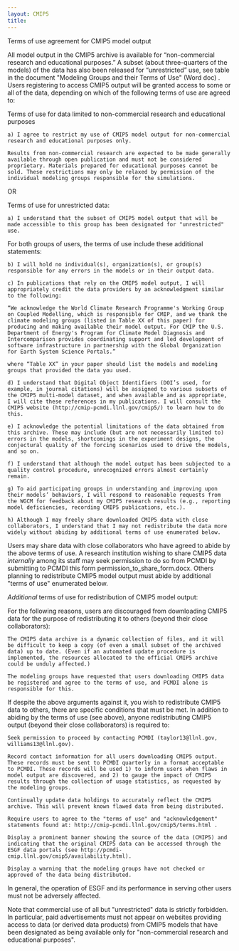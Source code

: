 ```yaml
---
layout: CMIP5
title: 
---
```

Terms of use agreement for CMIP5 model output

All model output in the CMIP5 archive is available for “non-commercial research and educational purposes.” A subset (about three-quarters of the models) of the data has also been released for “unrestricted” use, see table in the document "Modeling Groups and their Terms of Use" (Word doc) . Users registering to access CMIP5 output will be granted access to some or all of the data, depending on which of the following terms of use are agreed to:

Terms of use for data limited to non-commercial research and educational purposes

    a) I agree to restrict my use of CMIP5 model output for non-commercial research and educational purposes only.

    Results from non-commercial research are expected to be made generally available through open publication and must not be considered proprietary. Materials prepared for educational purposes cannot be sold. These restrictions may only be relaxed by permission of the individual modeling groups responsible for the simulations.


OR

Terms of use for unrestricted data:

    a) I understand that the subset of CMIP5 model output that will be made accessible to this group has been designated for "unrestricted" use.


For both groups of users, the terms of use include these additional statements:

    b) I will hold no individual(s), organization(s), or group(s) responsible for any errors in the models or in their output data.

    c) In publications that rely on the CMIP5 model output, I will appropriately credit the data providers by an acknowledgment similar to the following:

    “We acknowledge the World Climate Research Programme's Working Group on Coupled Modelling, which is responsible for CMIP, and we thank the climate modeling groups (listed in Table XX of this paper) for producing and making available their model output. For CMIP the U.S. Department of Energy's Program for Climate Model Diagnosis and Intercomparison provides coordinating support and led development of software infrastructure in partnership with the Global Organization for Earth System Science Portals.”

    where “Table XX” in your paper should list the models and modeling groups that provided the data you used.

    d) I understand that Digital Object Identifiers (DOI’s used, for example, in journal citations) will be assigned to various subsets of the CMIP5 multi-model dataset, and when available and as appropriate, I will cite these references in my publications. I will consult the CMIP5 website (http://cmip-pcmdi.llnl.gov/cmip5/) to learn how to do this.

    e) I acknowledge the potential limitations of the data obtained from this archive. These may include (but are not necessarily limited to) errors in the models, shortcomings in the experiment designs, the conjectural quality of the forcing scenarios used to drive the models, and so on.

    f) I understand that although the model output has been subjected to a quality control procedure, unrecognized errors almost certainly remain.

    g) To aid participating groups in understanding and improving upon their models’ behaviors, I will respond to reasonable requests from the WGCM for feedback about my CMIP5 research results (e.g., reporting model deficiencies, recording CMIP5 publications, etc.).

    h) Although I may freely share downloaded CMIP5 data with close collaborators, I understand that I may not redistribute the data more widely without abiding by additional terms of use enumerated below.


Users may share data with close collaborators who have agreed to abide by the above terms of use. A research institution wishing to share CMIP5 data *internally* among its staff may seek permission to do so from PCMDI by submitting to PCMDI this form permission_to_share_form.docx. Others planning to redistribute CMIP5 model output must abide by additional "terms of use" enumerated below.

*Additional* terms of use for redistribution of CMIP5 model output:

For the following reasons, users are discouraged from downloading CMIP5 data for the purpose of redistributing it to others (beyond their close collaborators):

    The CMIP5 data archive is a dynamic collection of files, and it will be difficult to keep a copy (of even a small subset of the archived data) up to date. (Even if an automated update procedure is implemented, the resources allocated to the official CMIP5 archive could be unduly affected.)

    The modeling groups have requested that users downloading CMIP5 data be registered and agree to the terms of use, and PCMDI alone is responsible for this.

If despite the above arguments against it, you wish to redistribute CMIP5 data to others, there are specific conditions that must be met. In addition to abiding by the terms of use (see above), anyone redistributing CMIP5 output (beyond their close collaborators) is required to:

    Seek permission to proceed by contacting PCMDI (taylor13@llnl.gov, williams13@llnl.gov).

    Record contact information for all users downloading CMIP5 output. These records must be sent to PCMDI quarterly in a format acceptable to PCMDI. These records will be used 1) to inform users when flaws in model output are discovered, and 2) to gauge the impact of CMIP5 results through the collection of usage statistics, as requested by the modeling groups.

    Continually update data holdings to accurately reflect the CMIP5 archive. This will prevent known flawed data from being distributed.

    Require users to agree to the "terms of use" and "acknowledgement" statements found at: http://cmip-pcmdi.llnl.gov/cmip5/terms.html .

    Display a prominent banner showing the source of the data (CMIP5) and indicating that the original CMIP5 data can be accessed through the ESGF data portals (see http://pcmdi-cmip.llnl.gov/cmip5/availability.html).

    Display a warning that the modeling groups have not checked or approved of the data being distributed.


In general, the operation of ESGF and its performance in serving other users must not be adversely affected.

Note that commercial use of all but "unrestricted" data is strictly forbidden. In particular, paid advertisements must not appear on websites providing access to data (or derived data products) from CMIP5 models that have been designated as being available only for "non-commercial research and educational purposes". 
